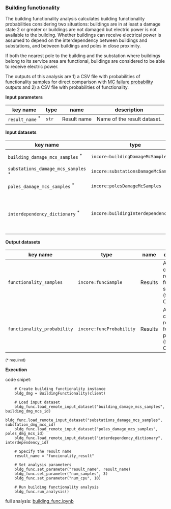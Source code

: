 ### Building functionality

The building functionality analysis calculates building functionality probabilities considering 
two situations: buildings are in at least a damage state 2 or greater or buildings are not damaged but electric
power is not available to the building. Whether buildings can receive electrical power is assumed to depend on 
the interdependency between buildings and substations, and between buildings and poles in close proximity.

If both the nearest pole to the building and the substation where buildings belong to its service area are 
functional, buildings are considered to be able to receive electric power.

The outputs of this analysis are 1) a CSV file with probabilities of functionality samples 
for direct comparison with [MC failure probability](mc_failure_prob) outputs and 
2) a CSV file with probabilities of functionality.

**Input parameters**

key name | type | name | description
--- | --- | --- | ---
`result_name` <sup>*</sup> | `str` | Result name | Name of the result dataset.

**Input datasets**

key name | type | name | description
--- | --- | --- | ---
`building_damage_mcs_samples` <sup>*</sup> | `incore:buildingDamageMcSamples` | Building dataset |  Buildings damage dataset.
`substations_damage_mcs_samples` <sup>*</sup> | `incore:substationsDamageMcSamples` | Substation dataset |  Substations damage dataset.
`poles_damage_mcs_samples` <sup>*</sup> | `incore:polesDamageMcSamples` | Pole dataset |  Electric poles dataset.
`interdependency_dictionary` <sup>*</sup> | `incore:buildingInterdependencyDict` | Interdependency dataset |  A dataset of interdependency between buildings and substations and poles.

**Output datasets**

key name | type | name | description
--- | --- | --- | ---
`functionality_samples` | `incore:funcSample` | Results | A dataset containing results of functionality samples<br>(format: CSV).
`functionality_probability` | `incore:funcProbability` | Results | A dataset containing results of functionality probability<br>(format: CSV).

<small>(* required)</small>

**Execution**

code snipet:

```
    # Create building functionality instance
    bldg_dmg = BuildingFunctionality(client)

    # Load input dataset
    bldg_func.load_remote_input_dataset("building_damage_mcs_samples", building_dmg_mcs_id)
    bldg_func.load_remote_input_dataset("substations_damage_mcs_samples", substation_dmg_mcs_id)
    bldg_func.load_remote_input_dataset("poles_damage_mcs_samples", poles_dmg_mcs_id)
    bldg_func.load_remote_input_dataset("interdependency_dictionary", interdependency_id)

    # Specify the result name
    result_name = "funcionality_result"

    # Set analysis parameters
    bldg_func.set_parameter("result_name", result_name)
    bldg_func.set_parameter("num_samples", 3)
    bldg_func.set_parameter("num_cpu", 10)

    # Run building functionality analysis
    bldg_func.run_analysis()
```
full analysis: [building_func.ipynb](https://github.com/IN-CORE/incore-docs/blob/master/notebooks/building_func.ipynb)
